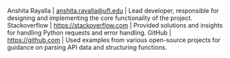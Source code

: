 Anshita Rayalla | anshita.rayalla@ufl.edu | Lead developer, responsible for designing and implementing the core functionality of the project.
Stackoverflow | https://stackoverflow.com | Provided solutions and insights for handling Python requests and error handling.
GitHub | https://github.com | Used examples from various open-source projects for guidance on parsing API data and structuring functions.
